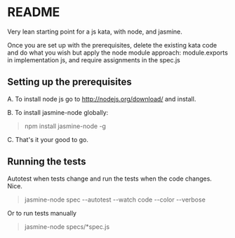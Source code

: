 # README

Very lean starting point for a js kata, with node, and jasmine.

Once you are set up with the prerequisites, delete the existing kata code and do what you wish but apply the node module approach: module.exports in implementation js, and require assignments in the spec.js

## Setting up the prerequisites

A. To install node js go to http://nodejs.org/download/ and install.

B. To install jasmine-node globally: 

> npm install jasmine-node -g

C. That's it your good to go.

## Running the tests

Autotest when tests change and run the tests when the code changes. Nice.

> jasmine-node spec --autotest --watch code --color --verbose

Or to run tests manually

> jasmine-node specs/*spec.js
